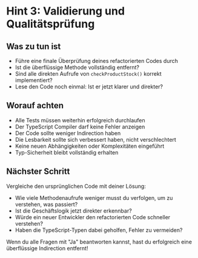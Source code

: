 # Hint 3: Validierung und Qualitätsprüfung

## Was zu tun ist
- Führe eine finale Überprüfung deines refactorierten Codes durch
- Ist die überflüssige Methode vollständig entfernt?
- Sind alle direkten Aufrufe von `checkProductStock()` korrekt implementiert?
- Lese den Code noch einmal: Ist er jetzt klarer und direkter?

## Worauf achten
- Alle Tests müssen weiterhin erfolgreich durchlaufen
- Der TypeScript Compiler darf keine Fehler anzeigen
- Der Code sollte weniger Indirection haben
- Die Lesbarkeit sollte sich verbessert haben, nicht verschlechtert
- Keine neuen Abhängigkeiten oder Komplexitäten eingeführt
- Typ-Sicherheit bleibt vollständig erhalten

## Nächster Schritt
Vergleiche den ursprünglichen Code mit deiner Lösung:
- Wie viele Methodenaufrufe weniger musst du verfolgen, um zu verstehen, was passiert?
- Ist die Geschäftslogik jetzt direkter erkennbar?
- Würde ein neuer Entwickler den refactorierten Code schneller verstehen?
- Haben die TypeScript-Typen dabei geholfen, Fehler zu vermeiden?

Wenn du alle Fragen mit "Ja" beantworten kannst, hast du erfolgreich eine überflüssige Indirection entfernt!